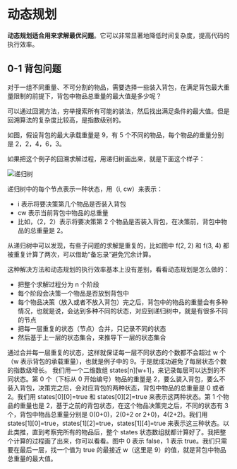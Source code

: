 # 动态规划

**动态规划适合用来求解最优问题**。它可以非常显著地降低时间复杂度，提高代码的执行效率。

## 0-1 背包问题

对于一组不同重量、不可分割的物品，需要选择一些装入背包，在满足背包最大重量限制的前提下，背包中物品总重量的最大值是多少呢？

可以通过回溯方法，穷举搜索所有可能的装法，然后找出满足条件的最大值。但是回溯算法的复杂度比较高，是指数级别的。

<!-- TODO -->

如图，假设背包的最大承载重量是 9，有 5 个不同的物品，每个物品的重量分别是 2，2，4，6，3。

如果把这个例子的回溯求解过程，用递归树画出来，就是下面这个样子：

![递归树](@imgs/42ca6cec4ad034fc3e5c0605fbacecea.jpg)

递归树中的每个节点表示一种状态，用（i, cw）来表示：

- i 表示将要决策第几个物品是否装入背包
- cw 表示当前背包中物品的总重量
- 比如，（2，2）表示将要决策第 2 个物品是否装入背包，在决策前，背包中物品的总重量是 2。

从递归树中可以发现，有些子问题的求解是重复的，比如图中 f(2, 2) 和 f(3, 4) 都被重复计算了两次，可以借助“备忘录”避免冗余计算。

<!-- TODO -->

这种解决方法和动态规划的执行效率基本上没有差别，看看动态规划是怎么做的：

- 把整个求解过程分为 n 个阶段
- 每个阶段会决策一个物品是否放到背包中
- 每个物品决策（放入或者不放入背包）完之后，背包中的物品的重量会有多种情况，也就是说，会达到多种不同的状态，对应到递归树中，就是有很多不同的节点
- 把每一层重复的状态（节点）合并，只记录不同的状态
- 然后基于上一层的状态集合，来推导下一层的状态集合

通过合并每一层重复的状态，这样就保证每一层不同状态的个数都不会超过 w 个（w 表示背包的承载重量），也就是例子中的 9。于是就成功避免了每层状态个数的指数级增长。
我们用一个二维数组 states[n][w+1]，来记录每层可以达到的不同状态。第 0 个（下标从 0 开始编号）物品的重量是 2，要么装入背包，要么不装入背包，决策完之后，会对应背包的两种状态，背包中物品的总重量是 0 或者 2。我们用 states[0][0]=true 和 states[0][2]=true 来表示这两种状态。第 1 个物品的重量也是 2，基于之前的背包状态，在这个物品决策完之后，不同的状态有 3 个，背包中物品总重量分别是 0(0+0)，2(0+2 or 2+0)，4(2+2)。我们用 states[1][0]=true，states[1][2]=true，states[1][4]=true 来表示这三种状态。以此类推，直到考察完所有的物品后，整个 states 状态数组就都计算好了。我把整个计算的过程画了出来，你可以看看。图中 0 表示 false，1 表示 true。我们只需要在最后一层，找一个值为 true 的最接近 w（这里是 9）的值，就是背包中物品总重量的最大值。
